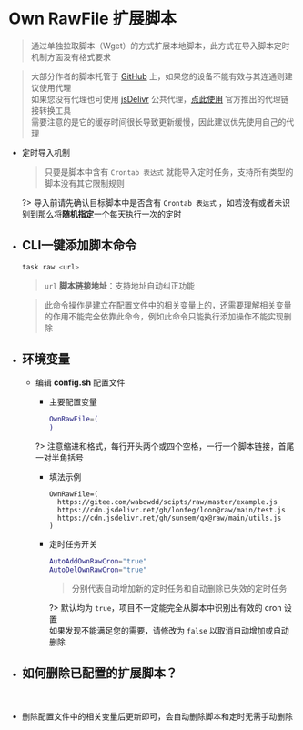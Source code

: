 # Own RawFile 扩展脚本
> 通过单独拉取脚本（Wget）的方式扩展本地脚本，此方式在导入脚本定时机制方面没有格式要求

> 大部分作者的脚本托管于 [GitHub](https://github.com) 上，如果您的设备不能有效与其连通则建议使用代理\
> 如果您没有代理也可使用 [jsDelivr](https://www.jsdelivr.com/?docs=gh) 公共代理，[点此使用](https://www.jsdelivr.com/github) 官方推出的代理链接转换工具\
> 需要注意的是它的缓存时间很长导致更新缓慢，因此建议优先使用自己的代理

- 定时导入机制

  > 只要是脚本中含有 `Crontab 表达式` 就能导入定时任务，支持所有类型的脚本没有其它限制规则

  ?> 导入前请先确认目标脚本中是否含有 `Crontab 表达式` ，如若没有或者未识别到那么将**随机指定**一个每天执行一次的定时

- ## CLI一键添加脚本命令

    ```bash
    task raw <url>
    ```

    > `url` **脚本链接地址**：支持地址自动纠正功能

    > 此命令操作是建立在配置文件中的相关变量上的，还需要理解相关变量的作用不能完全依靠此命令，例如此命令只能执行添加操作不能实现删除

- ## 环境变量

    - 编辑 **config.sh** 配置文件

        - 主要配置变量

          ```bash
          OwnRawFile=(
          )
          ```
        ?> 注意缩进和格式，每行开头两个或四个空格，一行一个脚本链接，首尾一对半角括号

        - 填法示例

          ```
          OwnRawFile=(
            https://gitee.com/wabdwdd/scipts/raw/master/example.js
            https://cdn.jsdelivr.net/gh/lonfeg/loon@raw/main/test.js
            https://cdn.jsdelivr.net/gh/sunsem/qx@raw/main/utils.js
          )
          ```

        - 定时任务开关

            ```bash
            AutoAddOwnRawCron="true"
            AutoDelOwnRawCron="true"
            ```

            > 分别代表自动增加新的定时任务和自动删除已失效的定时任务
        
          ?> 默认均为 `true`，项目不一定能完全从脚本中识别出有效的 cron 设置\
            如果发现不能满足您的需要，请修改为 `false` 以取消自动增加或自动删除

- ## 如何删除已配置的扩展脚本？ <!-- {docsify-ignore} -->
ㅤ
  - 删除配置文件中的相关变量后更新即可，会自动删除脚本和定时无需手动删除